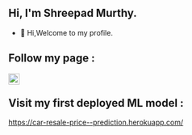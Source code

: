 ## Hi, I'm Shreepad Murthy.

- 👋 Hi,Welcome to my profile. 

## Follow my page :
[<img align="left" width="22px" src="https://cdn.jsdelivr.net/npm/simple-icons@v3/icons/instagram.svg" />][instagram]

[instagram]: https://www.instagram.com/_.knowledgeengineering/ 


<br>

## Visit my first deployed ML model :

https://car-resale-price--prediction.herokuapp.com/

<!---
SSMurthy619/SSMurthy619 is a ✨ special ✨ repository because its `README.md` (this file) appears on your GitHub profile.
You can click the Preview link to take a look at your changes.
--->
